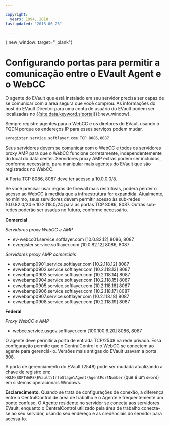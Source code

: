 ```yaml
---

copyright:
  years: 1994, 2018
lastupdated: "2018-06-26"

---
```

{:new_window: target="_blank"}

# Configurando portas para permitir a comunicação entre o EVault Agent e o WebCC

O agente do EVault que está instalado em seu servidor precisa ser capaz de se comunicar com a área segura que você comprou. As informações do host do EVault Director para uma conta de usuário do EVault podem ser localizadas no [{{site.data.keyword.slportal}}](https://control.softlayer.com/){:new_window}. 

Sempre registre agentes para o WebCC e os diretores do EVault usando o FQDN porque os endereços IP para esses serviços podem mudar. 


```
evregister.service.softlayer.com TCP 8086,8087
```

Seus servidores devem se comunicar com o WebCC e todos os servidores proxy AMP para que o WebCC funcione corretamente, independentemente do local do data center. Servidores proxy AMP extras podem ser incluídos, conforme necessário, para manipular mais agentes do EVault que são registrados no WebCC. 

A Porta TCP 8086, 8087 deve ter acesso a 10.0.0.0/8. 

Se você precisar usar regras de firewall mais restritivas, poderá perder o acesso ao WebCC à medida que a infraestrutura for expandida. Atualmente, no mínimo, seus servidores devem permitir acesso às sub-redes 10.0.82.0/24 e 10.2.118.0/24 para as portas TCP 8086, 8087. Outras sub-redes poderão ser usadas no futuro, conforme necessário.

**Comercial**

*Servidores proxy WebCC e AMP*

- ev-webcc01.service.softlayer.com [10.0.82.12] 8086, 8087
- evregister.service.softlayer.com [10.0.82.12] 8086, 8087

*Servidores proxy AMP comerciais*

- evwebamp0901.service.softlayer.com [10.2.118.12] 8087
- evwebamp0902.service.softlayer.com [10.2.118.13] 8087
- evwebamp0903.service.softlayer.com [10.2.118.14] 8087
- evwebamp0904.service.softlayer.com [10.2.118.15] 8087
- evwebamp0905.service.softlayer.com [10.2.118.16] 8087
- evwebamp0906.service.softlayer.com [10.2.118.17] 8087
- evwebamp0907.service.softlayer.com [10.2.118.18] 8087
- evwebamp0908.service.softlayer.com [10.2.118.19] 8087

**Federal**

*Proxy WebCC e AMP*

- webcc.service.usgov.softlayer.com [100.100.6.20] 8086, 8087
 
O agente deve permitir a porta de entrada TCP/2548 na rede privada. Essa configuração permite que o CentralControl e o WebCC se conectem ao agente para gerenciá-lo. Versões mais antigas do EVault usavam a porta 808.

A porta de gerenciamento do EVault (2548) pode ser mudada atualizando a chave de registro em: `HKLM\SOFTWARE\EVault\InfoStage\Agent\AgentPortNumber` (que é um `dword`) em sistemas operacionais Windows.

**Esclarecimento**. Quando se trata de configurações de conexão, a diferença entre o CentralControl de área de trabalho e o Agente é frequentemente um ponto confuso. O Agente residente no servidor se conecta aos servidores EVault, enquanto o CentralControl utilizado pela área de trabalho conecta-se ao seu servidor, usando seu endereço e as credenciais do servidor para acessá-lo.
